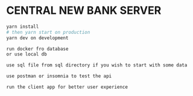 # CENTRAL NEW BANK SERVER

```sh
yarn install
# then yarn start on production
yarn dev on development

```

```sh
run docker fro database
or use local db
```

```sh
use sql file from sql directory if you wish to start with some data
```

```sh
use postman or insomnia to test the api
```

```sh
run the client app for better user experience
```
